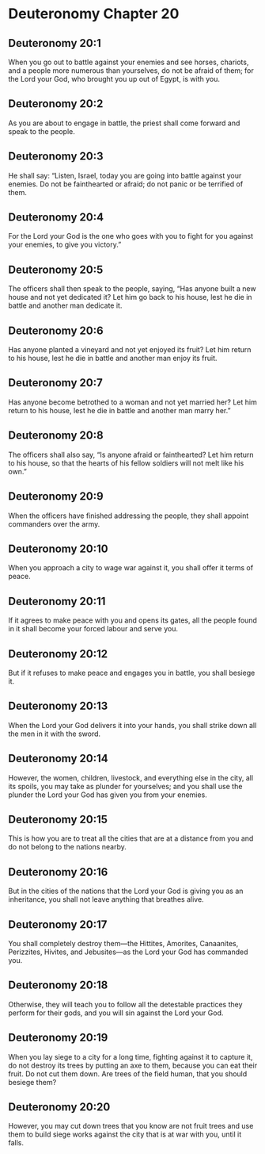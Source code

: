 # Deuteronomy Chapter 20

## Deuteronomy 20:1
When you go out to battle against your enemies and see horses, chariots, and a people more numerous than yourselves, do not be afraid of them; for the Lord your God, who brought you up out of Egypt, is with you.

## Deuteronomy 20:2
As you are about to engage in battle, the priest shall come forward and speak to the people.

## Deuteronomy 20:3
He shall say: “Listen, Israel, today you are going into battle against your enemies. Do not be fainthearted or afraid; do not panic or be terrified of them.

## Deuteronomy 20:4
For the Lord your God is the one who goes with you to fight for you against your enemies, to give you victory.”

## Deuteronomy 20:5
The officers shall then speak to the people, saying, “Has anyone built a new house and not yet dedicated it? Let him go back to his house, lest he die in battle and another man dedicate it.

## Deuteronomy 20:6
Has anyone planted a vineyard and not yet enjoyed its fruit? Let him return to his house, lest he die in battle and another man enjoy its fruit.

## Deuteronomy 20:7
Has anyone become betrothed to a woman and not yet married her? Let him return to his house, lest he die in battle and another man marry her.”

## Deuteronomy 20:8
The officers shall also say, “Is anyone afraid or fainthearted? Let him return to his house, so that the hearts of his fellow soldiers will not melt like his own.”

## Deuteronomy 20:9
When the officers have finished addressing the people, they shall appoint commanders over the army.

## Deuteronomy 20:10
When you approach a city to wage war against it, you shall offer it terms of peace.

## Deuteronomy 20:11
If it agrees to make peace with you and opens its gates, all the people found in it shall become your forced labour and serve you.

## Deuteronomy 20:12
But if it refuses to make peace and engages you in battle, you shall besiege it.

## Deuteronomy 20:13
When the Lord your God delivers it into your hands, you shall strike down all the men in it with the sword.

## Deuteronomy 20:14
However, the women, children, livestock, and everything else in the city, all its spoils, you may take as plunder for yourselves; and you shall use the plunder the Lord your God has given you from your enemies.

## Deuteronomy 20:15
This is how you are to treat all the cities that are at a distance from you and do not belong to the nations nearby.

## Deuteronomy 20:16
But in the cities of the nations that the Lord your God is giving you as an inheritance, you shall not leave anything that breathes alive.

## Deuteronomy 20:17
You shall completely destroy them—the Hittites, Amorites, Canaanites, Perizzites, Hivites, and Jebusites—as the Lord your God has commanded you.

## Deuteronomy 20:18
Otherwise, they will teach you to follow all the detestable practices they perform for their gods, and you will sin against the Lord your God.

## Deuteronomy 20:19
When you lay siege to a city for a long time, fighting against it to capture it, do not destroy its trees by putting an axe to them, because you can eat their fruit. Do not cut them down. Are trees of the field human, that you should besiege them?

## Deuteronomy 20:20
However, you may cut down trees that you know are not fruit trees and use them to build siege works against the city that is at war with you, until it falls.
